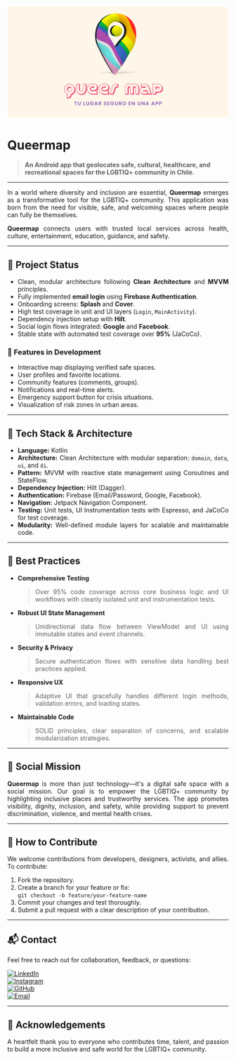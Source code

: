 # ![Queermap Banner](Queermapbanner.png)

# Queermap

> **An Android app that geolocates safe, cultural, healthcare, and recreational spaces for the LGBTIQ+ community in Chile.**

---

<div align="justify">

In a world where diversity and inclusion are essential, **Queermap** emerges as a transformative tool for the LGBTIQ+ community. This application was born from the need for visible, safe, and welcoming spaces where people can fully be themselves.

**Queermap** connects users with trusted local services across health, culture, entertainment, education, guidance, and safety.

---

## 🚀 Project Status

- Clean, modular architecture following **Clean Architecture** and **MVVM** principles.
- Fully implemented **email login** using **Firebase Authentication**.
- Onboarding screens: **Splash** and **Cover**.
- High test coverage in unit and UI layers (`Login`, `MainActivity`).
- Dependency injection setup with **Hilt**.
- Social login flows integrated: **Google** and **Facebook**.
- Stable state with automated test coverage over **95%** (JaCoCo).

### 🔧 Features in Development

- Interactive map displaying verified safe spaces.
- User profiles and favorite locations.
- Community features (comments, groups).
- Notifications and real-time alerts.
- Emergency support button for crisis situations.
- Visualization of risk zones in urban areas.

---

## 🧰 Tech Stack & Architecture

- **Language:** Kotlin
- **Architecture:** Clean Architecture with modular separation: `domain`, `data`, `ui`, and `di`.
- **Pattern:** MVVM with reactive state management using Coroutines and StateFlow.
- **Dependency Injection:** Hilt (Dagger).
- **Authentication:** Firebase (Email/Password, Google, Facebook).
- **Navigation:** Jetpack Navigation Component.
- **Testing:** Unit tests, UI Instrumentation tests with Espresso, and JaCoCo for test coverage.
- **Modularity:** Well-defined module layers for scalable and maintainable code.

---

## 📖 Best Practices

- **Comprehensive Testing**
  > Over 95% code coverage across core business logic and UI workflows with cleanly isolated unit and instrumentation tests.

- **Robust UI State Management**
  > Unidirectional data flow between ViewModel and UI using immutable states and event channels.

- **Security & Privacy**
  > Secure authentication flows with sensitive data handling best practices applied.

- **Responsive UX**
  > Adaptive UI that gracefully handles different login methods, validation errors, and loading states.

- **Maintainable Code**
  > SOLID principles, clear separation of concerns, and scalable modularization strategies.

---

## 🌈 Social Mission

**Queermap** is more than just technology—it's a digital safe space with a social mission. Our goal is to empower the LGBTIQ+ community by highlighting inclusive places and trustworthy services. The app promotes visibility, dignity, inclusion, and safety, while providing support to prevent discrimination, violence, and mental health crises.

---

## 🤝 How to Contribute

We welcome contributions from developers, designers, activists, and allies. To contribute:

1. Fork the repository.
2. Create a branch for your feature or fix:  
   `git checkout -b feature/your-feature-name`
3. Commit your changes and test thoroughly.
4. Submit a pull request with a clear description of your contribution.

---

## 📬 Contact

Feel free to reach out for collaboration, feedback, or questions:

[![LinkedIn](https://img.shields.io/badge/-javimutis-blue?style=flat-square&logo=Linkedin&logoColor=white&link=https://www.linkedin.com/in/javimutis/)](https://www.linkedin.com/in/javimutis/)  
[![Instagram](https://img.shields.io/badge/-javi.mutis-E4405F?style=flat-square&logo=instagram&logoColor=white&link=https://www.instagram.com/javi.mutis/)](https://www.instagram.com/javi.mutis/)  
[![GitHub](https://img.shields.io/badge/-javimutis-black?style=flat-square&logo=github&logoColor=white&link=https://github.com/javimutis)](https://github.com/javimutis)  
[![Email](https://img.shields.io/badge/-javimutisdev%40gmail.com-red?style=flat-square&logo=gmail&logoColor=white&link=mailto:javimutisdev%40gmail.com)](mailto:javimutisdev@gmail.com)

---

## 🙏 Acknowledgements

A heartfelt thank you to everyone who contributes time, talent, and passion to build a more inclusive and safe world for the LGBTIQ+ community.

</div>
